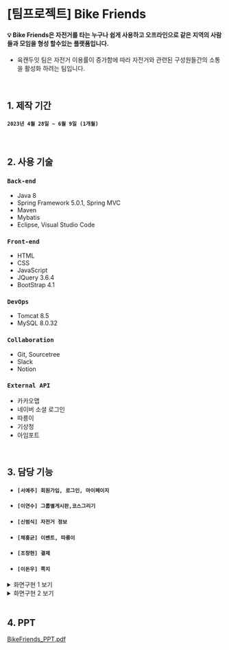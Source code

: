  # [팀프로젝트] Bike Friends
#### 💡 Bike Friends은 자전거를 타는 누구나 쉽게 사용하고 오프라인으로 같은 지역의 사람들과 모임을 형성 할수있는 플랫폼입니다.
* 육캔두잇 팀은 자전거 이용률이 증가함에 따라 자전거와 관련된 구성원들간의 소통을 활성화 하려는 팀입니다. 


  
<br>

## 1. 제작 기간
#### `2023년 4월 28일 ~ 6월 9일 (1개월)`

<br>

## 2. 사용 기술
### `Back-end`
* Java 8
* Spring Framework 5.0.1, Spring MVC
* Maven
* Mybatis
* Eclipse, Visual Studio Code

### `Front-end`
* HTML
* CSS
* JavaScript
* JQuery 3.6.4
* BootStrap 4.1

### `DevOps`
* Tomcat 8.5
* MySQL 8.0.32

### `Collaboration`
* Git, Sourcetree 
* Slack 
* Notion

### `External API`
* 카카오맵
* 네이버 소셜 로그인
* 따릉이 
* 기상청
* 아임포트



<br>

## 3. 담당 기능
* #### `[서예주] 회원가입, 로그인, 마이페이지`
* #### `[이연수] 그룹별게시판,코스그리기`
* #### `[신범식] 자전거 정보`
* #### `[채홍균] 이벤트, 따릉이`
* #### `[조창현] 결제`
* #### `[이돈우] 쪽지`

<details>
  <summary>화면구현 1 보기</summary>

<br>

| **메인화면** | **마이페이지** |
|:---:|:---:|
| <img src ="https://github.com/shinbeomsik/finalbike/assets/124110586/a6d540c9-e029-4c22-ad7f-d782edfdc80f" width="440" height="260" /> | <img src ="https://github.com/shinbeomsik/finalbike/assets/124110586/63716329-7ebb-4a26-8c35-7d47d974938b" width="440" height="260" /> | 
| **회원가입** | **비밀번호 찾기** |
| <img src ="https://github.com/shinbeomsik/finalbike/assets/124110586/fbb9d33e-a961-4863-acb9-40ac4a52024c" width="440" height="260" /> | <img src ="https://github.com/shinbeomsik/finalbike/assets/124110586/f6fe7ce7-6641-4ca7-82cc-232682d0de5b" width="440" height="260" /> | 
| **커뮤니티** | **자전거정보** |
| <img src ="https://github.com/shinbeomsik/finalbike/assets/124110586/1d5da9f9-0231-4770-8de8-985bdfebe23f" width="440" height="260" /> | <img src ="https://github.com/shinbeomsik/finalbike/assets/124110586/dee8d6f8-aeff-485e-ab57-3cfea462f7b7" width="440" height="260" /> | 
</details>  

<details>
  <summary>화면구현 2 보기</summary>

<br>
  
| **코스그리기 1** | **코스그리기 2** |
|:---:|:---:|
| <img src ="https://github.com/shinbeomsik/finalbike/assets/124110586/62d7817f-2780-42b5-9ff0-b29e00af876e" width="440" height="260" /> | <img src ="https://github.com/shinbeomsik/finalbike/assets/124110586/a62c2dd8-76ca-4432-bce0-eb7ea8e59375" width="440" height="260" /> | 
| **결제** | **이벤트 1** |
| <img src ="https://github.com/shinbeomsik/finalbike/assets/124110586/76095e8d-12b0-4438-8180-b398a3144e60" width="440" height="260" /> | <img src ="https://github.com/shinbeomsik/finalbike/assets/124110586/c0549a25-83e5-4c83-98df-0145d5e9a91d" width="440" height="260" /> | 
| **이벤트 2** | **이벤트 3** |
| <img src ="https://github.com/shinbeomsik/finalbike/assets/124110586/4c6fda4f-9b9b-4c00-bb62-e78f14033527" width="440" height="260" /> | <img src ="https://github.com/shinbeomsik/finalbike/assets/124110586/9b736696-0357-41a1-b540-eee8f8b1ba5d" width="440" height="260" /> | 
</details>

<br>

## 4. PPT

[BikeFriends_PPT.pdf](PPT/BikeFriends_PPT.pdf)


